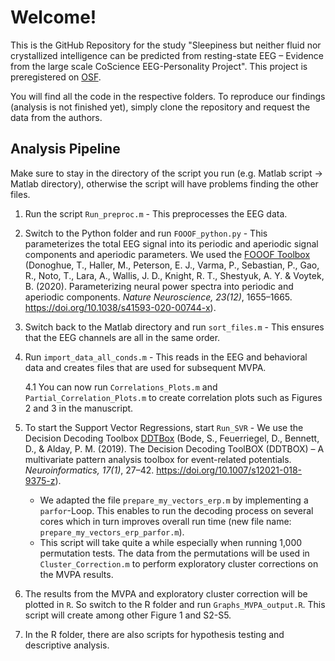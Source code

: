 # Welcome!
This is the GitHub Repository for the study "Sleepiness but neither fluid nor crystallized intelligence can be predicted from resting-state EEG – Evidence from the large scale CoScience EEG-Personality Project". This project is preregistered on [OSF](https://doi.org/10.17605/OSF.IO/JB64Z). 

You will find all the code in the respective folders. To reproduce our findings (analysis is not finished yet), simply clone the repository and request the data from the authors.

## Analysis Pipeline
Make sure to stay in the directory of the script you run (e.g. Matlab script $\rightarrow$ Matlab directory), otherwise the script will have problems finding the other files.
1. Run the script `Run_preproc.m` - This preprocesses the EEG data.
2. Switch to the Python folder and run `FOOOF_python.py` - This parameterizes the total EEG signal into its periodic and aperiodic signal components and aperiodic parameters. We used the [FOOOF Toolbox](https://fooof-tools.github.io/fooof/) (Donoghue, T., Haller, M., Peterson, E. J., Varma, P., Sebastian, P., Gao, R., Noto, T., Lara, A., Wallis, J. D., Knight, R. T., Shestyuk, A. Y. & Voytek, B. (2020). Parameterizing neural power spectra into periodic and aperiodic components. *Nature Neuroscience, 23(12)*, 1655–1665. https://doi.org/10.1038/s41593-020-00744-x).
3. Switch back to the Matlab directory and run `sort_files.m` - This ensures that the EEG channels are all in the same order.
4. Run `import_data_all_conds.m` - This reads in the EEG and behavioral data and creates files that are used for subsequent MVPA.

   4.1 You can now run `Correlations_Plots.m` and `Partial_Correlation_Plots.m` to create correlation plots such as Figures 2 and 3 in the manuscript.
6. To start the Support Vector Regressions, start `Run_SVR` - We use the Decision Decoding Toolbox [DDTBox](https://github.com/DDTBOX/DDTBOX) (Bode, S., Feuerriegel, D., Bennett, D., & Alday, P. M. (2019). The Decision Decoding ToolBOX (DDTBOX) – A multivariate pattern analysis toolbox for event-related potentials. *Neuroinformatics, 17(1)*, 27–42. https://doi.org/10.1007/s12021-018-9375-z).
   - We adapted the file `prepare_my_vectors_erp.m` by implementing a `parfor`-Loop. This enables to run the decoding process on several cores which in turn improves overall run time (new file name: `prepare_my_vectors_erp_parfor.m`).
   - This script will take quite a while especially when running 1,000 permutation tests. The data from the permutations will be used in `Cluster_Correction.m` to perform exploratory cluster corrections on the MVPA results.
7. The results from the MVPA and exploratory cluster correction will be plotted in `R`. So switch to the R folder and run `Graphs_MVPA_output.R`. This script will create among other Figure 1 and S2-S5.
8. In the R folder, there are also scripts for hypothesis testing and descriptive analysis.
